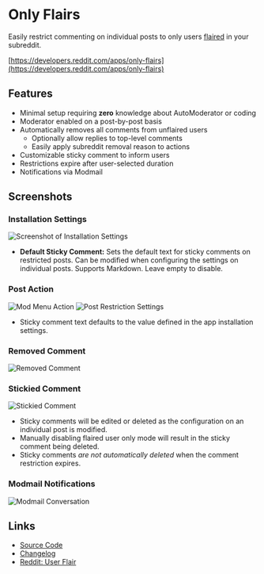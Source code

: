 # Only Flairs

Easily restrict commenting on individual posts to only users [flaired](https://support.reddithelp.com/hc/en-us/articles/15484503095060-User-Flair) in your subreddit.

[https://developers.reddit.com/apps/only-flairs](https://developers.reddit.com/apps/only-flairs)

## Features

* Minimal setup requiring **zero** knowledge about AutoModerator or coding
* Moderator enabled on a post-by-post basis
* Automatically removes all comments from unflaired users
  * Optionally allow replies to top-level comments
  * Easily apply subreddit removal reason to actions
* Customizable sticky comment to inform users
* Restrictions expire after user-selected duration
* Notifications via Modmail

## Screenshots

### Installation Settings

![Screenshot of Installation Settings](https://github.com/shiruken/only-flairs/assets/867617/e01adb76-f655-4d91-ac26-69b8cd29f3a6)

* **Default Sticky Comment:** Sets the default text for sticky comments on restricted posts. Can be modified when configuring the settings on individual posts. Supports Markdown. Leave empty to disable.

### Post Action

![Mod Menu Action](https://github.com/shiruken/only-flairs/assets/867617/e8812150-5be4-4384-876c-4c2957e2b3c5) ![Post Restriction Settings](https://github.com/shiruken/only-flairs/assets/867617/1aa704f4-f802-4ea0-9d6a-eab91c3f172c)


* Sticky comment text defaults to the value defined in the app installation settings.

### Removed Comment

![Removed Comment](https://github.com/shiruken/only-flairs/assets/867617/fc290373-2176-4ef4-bd7a-5d2aaa20b654)

### Stickied Comment

![Stickied Comment](https://github.com/shiruken/only-flairs/assets/867617/ff0e6f51-4248-4679-8f72-54b8f993e7c3)

* Sticky comments will be edited or deleted as the configuration on an individual post is modified.
* Manually disabling flaired user only mode will result in the sticky comment being deleted.
* Sticky comments _are not automatically deleted_ when the comment restriction expires.

### Modmail Notifications

![Modmail Conversation](https://github.com/shiruken/only-flairs/assets/867617/c879ea59-d449-4ad0-b4f6-43559d0ced33)

## Links

* [Source Code](https://github.com/shiruken/only-flairs)
* [Changelog](https://github.com/shiruken/only-flairs/releases)
* [Reddit: User Flair](https://support.reddithelp.com/hc/en-us/articles/15484503095060-User-Flair)
